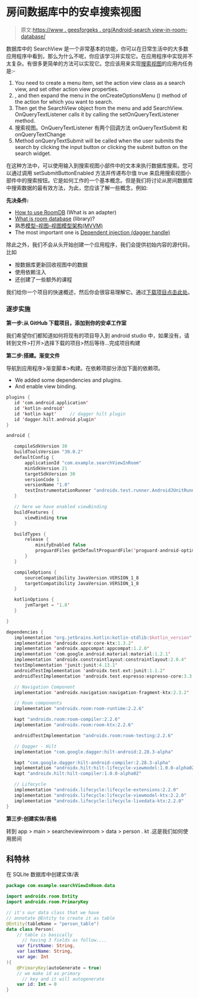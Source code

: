 # 房间数据库中的安卓搜索视图

> 原文:[https://www . geesforgeks . org/Android-search view-in-room-database/](https://www.geeksforgeeks.org/android-searchview-in-room-database/)

数据库中的 SearchView 是一个非常基本的功能，你可以在日常生活中的大多数应用程序中看到，那么为什么不呢，你应该学习并实现它。在应用程序中实现并不太复杂。有很多更简单的方法可以实现它。您应该用来实现[搜索视图](https://www.geeksforgeeks.org/android-searchview-with-example/)的应用内任务是:-

1.  You need to create a menu item, set the action view class as a search view, and set other action view properties.
2.  , and then expand the menu in the onCreateOptionsMenu () method of the action for which you want to search.
3.  Then get the SearchView object from the menu and add SearchView. OnQueryTextListener calls it by calling the setOnQueryTextListener method.
4.  搜索视图。OnQueryTextListener 有两个回调方法 onQueryTextSubmit 和 onQueryTextChange
5.  Method onQueryTextSubmit will be called when the user submits the search by clicking the input button or clicking the submit button on the search widget.

在这种方法中，可以使用输入到搜索视图小部件中的文本来执行数据库搜索。您可以通过调用 setSubmitButtonEnabled 方法并传递布尔值 true 来启用搜索视图小部件中的搜索按钮。它是如何工作的一个基本概念。但是我们将讨论从房间数据库中搜索数据的最有效方法，为此，您应该了解一些概念，例如:

**先决条件:**

*   [How to use RoomDB](https://www.geeksforgeeks.org/how-to-perform-crud-operations-in-room-database-in-android/) (What is an adapter)
*   [What is room database](https://www.geeksforgeeks.org/overview-of-room-in-android-architecture-components/) (library)?
*   熟悉[模型–视图–视图模型架构(MVVM)](https://www.geeksforgeeks.org/mvvm-model-view-viewmodel-architecture-pattern-in-android/)
*   The most important one is [Dependent injection (dagger handle)](https://www.geeksforgeeks.org/dependency-injection-with-dagger-2-in-android/)

除此之外，我们不会从头开始创建一个应用程序，我们会提供初始内容的源代码，比如

*   按数据库更新回收视图中的数据
*   使用依赖注入
*   还创建了一些额外的课程

我们给你一个项目的快速概述，然后你会很容易理解它。通过[下载项目点击此处](https://media.geeksforgeeks.org/wp-content/cdn-uploads/20211013235540/searchViewInRoom-master.zip)。

### 逐步实施

**第一步:从 GitHub 下载项目，添加到你的安卓工作室**

我们希望你们都知道如何将现有的项目导入到 android studio 中，如果没有，请转到文件>打开>选择下载的项目>然后等待…完成项目构建

**第二步:搭建。渐变文件**

导航到应用程序>渐变脚本>构建。在依赖项部分添加下面的依赖项。

*   We added some dependencies and plugins.
*   And enable view binding.

```kt
plugins {
   id 'com.android.application'
   id 'kotlin-android'
   id 'kotlin-kapt'     // dagger hilt plugin 
   id 'dagger.hilt.android.plugin'
}

android {

   compileSdkVersion 30
   buildToolsVersion "30.0.2"
   defaultConfig {
       applicationId "com.example.searchViewInRoom"
       minSdkVersion 21
       targetSdkVersion 30
       versionCode 1
       versionName "1.0"
       testInstrumentationRunner "androidx.test.runner.AndroidJUnitRunner"
   }

   // here we have enabled viewBinding
   buildFeatures {
       viewBinding true
   }

   buildTypes {
       release {
           minifyEnabled false
           proguardFiles getDefaultProguardFile('proguard-android-optimize.txt'), 'proguard-rules.pro'
       }
   }

   compileOptions {
       sourceCompatibility JavaVersion.VERSION_1_8
       targetCompatibility JavaVersion.VERSION_1_8
   }

   kotlinOptions {
       jvmTarget = '1.8'
   }

}

dependencies {
   implementation "org.jetbrains.kotlin:kotlin-stdlib:$kotlin_version"
   implementation 'androidx.core:core-ktx:1.3.2'
   implementation 'androidx.appcompat:appcompat:1.2.0'
   implementation 'com.google.android.material:material:1.2.1'
   implementation 'androidx.constraintlayout:constraintlayout:2.0.4'
   testImplementation 'junit:junit:4.13.1'
   androidTestImplementation 'androidx.test.ext:junit:1.1.2'
   androidTestImplementation 'androidx.test.espresso:espresso-core:3.3.0'

   // Navigation Component
   implementation 'androidx.navigation:navigation-fragment-ktx:2.3.2'

   // Room components
   implementation "androidx.room:room-runtime:2.2.6"

   kapt "androidx.room:room-compiler:2.2.6"
   implementation "androidx.room:room-ktx:2.2.6"

   androidTestImplementation "androidx.room:room-testing:2.2.6"

   // Dagger - Hilt
   implementation "com.google.dagger:hilt-android:2.28.3-alpha"

   kapt "com.google.dagger:hilt-android-compiler:2.28.3-alpha"
   implementation "androidx.hilt:hilt-lifecycle-viewmodel:1.0.0-alpha02"
   kapt "androidx.hilt:hilt-compiler:1.0.0-alpha02"

   // Lifecycle
   implementation "androidx.lifecycle:lifecycle-extensions:2.2.0"
   implementation "androidx.lifecycle:lifecycle-viewmodel-ktx:2.2.0"
   implementation "androidx.lifecycle:lifecycle-livedata-ktx:2.2.0"
}
```

**第三步:创建实体/表格**

转到 app > main > searcheviewinroom > data > person . kt .这是我们如何使用房间

## 科特林

在 SQLite 数据库中创建实体/表

```kt
package com.example.searchViewInRoom.data

import androidx.room.Entity
import androidx.room.PrimaryKey

// it's our data class that we have
// annotate @Entity to create it as table
@Entity(tableName = "person_table")
data class Person(
    // table is basically 
      // having 3 fields as follow....
    var firstName: String,
    var lastName: String,
    var age: Int
){
    @PrimaryKey(autoGenerate = true)
    // we make id as primary 
      // key and it will autogenerate
    var id: Int = 0
}
```